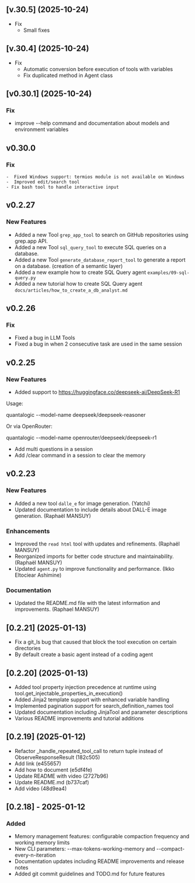 ## [v.30.5] (2025-10-24)
- Fix
    - Small fixes

## [v.30.4] (2025-10-24)
- Fix
    - Automatic conversion before execution of tools with variables
    - Fix duplicated method in Agent class

## [v0.30.1] (2025-10-24)

### Fix
- improve --help command and documentation about models and environment variables

## v0.30.0

### Fix 

    -  Fixed Windows support: termios module is not available on Windows
    -  Improved edit/search tool
    - Fix bash tool to handle interactive input

## v0.2.27

### New Features

- Added a new Tool `grep_app_tool` to search on GitHub repositories using grep.app API.
- Added a new Tool `sql_query_tool` to execute SQL queries on a database.
- Added a new Tool `generate_database_report_tool` to generate a report on a database. (creation of a semantic layer)
- Added a new example how to create SQL Query agent `examples/09-sql-query.py`
- Added a new tutorial how to create SQL Query agent `docs/articles/how_to_create_a_db_analyst.md` 


## v0.2.26

### Fix

- Fixed a bug in LLM Tools
- Fixed a bug in when 2 consecutive task are used in the same session

## v0.2.25

### New Features
- Added support to https://huggingface.co/deepseek-ai/DeepSeek-R1 

Usage:

quantalogic --model-name deepseek/deepseek-reasoner 

Or via OpenRouter:

quantalogic --model-name openrouter/deepseek/deepseek-r1

- Add multi questions in a session
- Add /clear command in a session to clear the memory

## v0.2.23

### New Features
- Added a new tool `dalle_e` for image generation. (Yatchi)
- Updated documentation to include details about DALL-E image generation. (Raphaël MANSUY)

### Enhancements
- Improved the `read html` tool with updates and refinements. (Raphaël MANSUY)
- Reorganized imports for better code structure and maintainability. (Raphaël MANSUY)
- Updated `agent.py` to improve functionality and performance. (Ikko Eltociear Ashimine)

### Documentation
- Updated the README.md file with the latest information and improvements. (Raphael MANSUY)


## [0.2.21] (2025-01-13)
- Fix a git_ls bug that caused that block the tool execution on certain directories
- By default create a basic agent instead of a coding agent


## [0.2.20] (2025-01-13)
- Added tool property injection precedence at runtime using tool.get_injectable_properties_in_execution()
- Added Jinja2 template support with enhanced variable handling
- Implemented pagination support for search_definition_names tool
- Updated documentation including JinjaTool and parameter descriptions
- Various README improvements and tutorial additions

## [0.2.19] (2025-01-12)
- Refactor _handle_repeated_tool_call to return tuple instead of ObserveResponseResult (182c505)
- Add link (e455657)
- Add how to document (e5df4fe)
- Update README with video (2727b96)
- Update README.md (b737caf)
- Add video (48d9ea4)


## [0.2.18] - 2025-01-12
### Added
- Memory management features: configurable compaction frequency and working memory limits
- New CLI parameters: --max-tokens-working-memory and --compact-every-n-iteration
- Documentation updates including README improvements and release notes
- Added git commit guidelines and TODO.md for future features